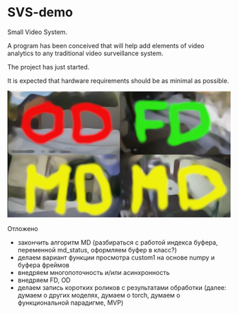 # SVS-demo

Small Video System.

A program has been conceived that will help add elements of video analytics to any traditional video surveillance system.

The project has just started.

It is expected that hardware requirements should be as minimal as possible.

![alt text](https://github.com/serg-kas/SVS-demo/blob/master/etc/SVS.png?raw=true)


Отложено

- закончить алгоритм MD (разбираться с работой индекса буфера, переменной md_status, оформляем буфер в класс?)
- делаем вариант функции просмотра custom1 на основе numpy и буфера фреймов
- внедряем многопоточность и/или асинхронность
- внедряем FD, OD
- делаем запись коротких роликов с результатами обработки
(далее: думаем о других моделях, думаем о torch, думаем о функциональной парадигме, MVP)
